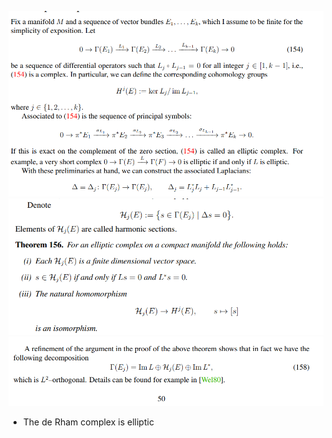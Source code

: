 ![](attachments/Pasted%20image%2020210613131656.png)
![](attachments/Pasted%20image%2020210613131716.png)
![](attachments/Pasted%20image%2020210613131734.png)

- The de Rham complex is elliptic